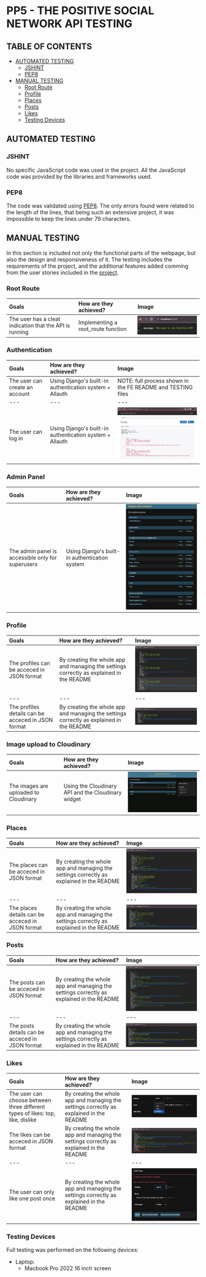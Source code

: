 # PP5 - THE POSITIVE SOCIAL NETWORK API TESTING

## TABLE OF CONTENTS

* [AUTOMATED TESTING](#automated-testing)
    * [JSHINT](#jshint)
    * [PEP8](#pep8)
* [MANUAL TESTING](#manual-testing)
    * [Root Route](#root-route)
    * [Profile](#profile)
    * [Places](#places)
    * [Posts](#posts)
    * [Likes](#likes)
    * [Testing Devices](#testing-devices)


## AUTOMATED TESTING

### JSHINT

No specific JavaScript code was used in the project. All the JavaScript code was provided by the libraries and frameworks used.

### PEP8

The code was validated using [PEP8](https://pep8ci.herokuapp.com/#). The only errors found were related to the length of the lines, that being such an extensive project, it was impossible to keep the lines under 79 characters.


## MANUAL TESTING

In this section is included not only the functional parts of the webpage, but also the design and responsiveness of it. The testing includes the requirements of the project, and the additional features added comming from the user stories included in the [project](https://github.com/users/Parbelaez/projects/1).

### Root Route

| Goals | How are they achieved? | Image |
| :--- | :--- | :--- |
| The user has a cleat indication that the API is running | Implementing a root_route function | ![root_route](./README_images/root_route.png) |

### Authentication

| Goals | How are they achieved? | Image |
| :--- | :--- | :--- |
| The user can create an account | Using Django's built-in authentication system + Allauth | NOTE: full process shown in the FE README and TESTING files  |
| --- | --- | --- |
| The user can log in | Using Django's built-in authentication system + Allauth | ![login_logout](./README_images/login_logout.gif)  |

### Admin Panel

| Goals | How are they achieved? | Image |
| :--- | :--- | :--- |
| The admin panel is accessible only for superusers | Using Django's built-in authentication system | ![Admin Panel](./README_images/admin_panel.png) |

### Profile

| Goals | How are they achieved? | Image |
| :--- | :--- | :--- |
| The profiles can be acceced in JSON format | By creating the whole app and managing the settings correctly as explained in the README | ![Profile](./README_images/profiles_json.png) |
| --- | --- | --- |
| The profiles details can be acceced in JSON format | By creating the whole app and managing the settings correctly as explained in the README | ![Profile Details](./README_images/profile_details_json.png) |

### Image upload to Cloudinary

| Goals | How are they achieved? | Image |
| :--- | :--- | :--- |
| The images are uploaded to Cloudinary | Using the Cloudinary API and the Cloudinary widget | ![Image Upload](./README_images/profiles_anim.gif) |

### Places

| Goals | How are they achieved? | Image |
| :--- | :--- | :--- |
| The places can be acceced in JSON format | By creating the whole app and managing the settings correctly as explained in the README | ![Places](./README_images/places_json.png) |
| --- | --- | --- |
| The places details can be acceced in JSON format | By creating the whole app and managing the settings correctly as explained in the README | ![Places Details](./README_images/places_details_json.png) |


### Posts

| Goals | How are they achieved? | Image |
| :--- | :--- | :--- |
| The posts can be acceced in JSON format | By creating the whole app and managing the settings correctly as explained in the README | ![Posts](./README_images/posts_json.png) |
| --- | --- | --- |
| The posts details can be acceced in JSON format | By creating the whole app and managing the settings correctly as explained in the README | ![Posts Details](./README_images/post_details_json.png) |

### Likes

| Goals | How are they achieved? | Image |
| :--- | :--- | :--- |
| The user can choose between three different types of likes: top, like, dislike | By creating the whole app and managing the settings correctly as explained in the README | ![Likes](./README_images/like_types.png) |
| The likes can be acceced in JSON format | By creating the whole app and managing the settings correctly as explained in the README | ![Likes](./README_images/post_likes.png) |
| --- | --- | --- |
| The user can only like one post once | By creating the whole app and managing the settings correctly as explained in the README | ![Likes](./README_images/like_once.png) |


### Testing Devices

Full testing was performed on the following devices:

* Laptop:
  * Macbook Pro 2022 16 inch screen 